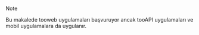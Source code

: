 > [!NOTE]
> Bu makalede tooweb uygulamaları başvuruyor ancak tooAPI uygulamaları ve mobil uygulamalara da uygulanır.
> 
> 

